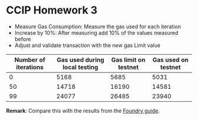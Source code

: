 # CCIP Homework 3

+ Measure Gas Consumption: Measure the gas used for each iteration
+ Increase by 10%: After measuring add 10% of the values measured before
+ Adjust and validate transaction with the new gas Limit value

| Number of iterations | Gas used during local testing | Gas limit on testnet | Gas used on testnet |
| -------------------- | ----------------------------- | -------------------- | ------------------- |
| 0                    | 5168                          | 5685                 | 5031                |
| 50                   | 14718                         | 16190                | 14581               |
| 99                   | 24077                         | 26485                | 23940               |

**Remark**: Compare this with the results from the [Foundry guide](../foundry/README.md).
